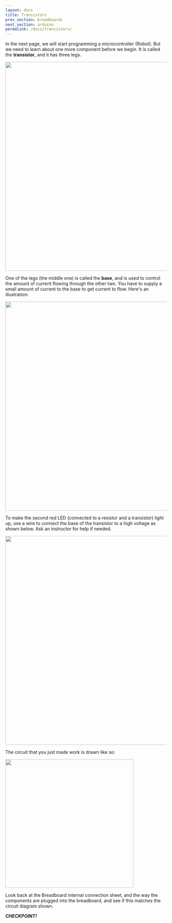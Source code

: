 ```yaml
---
layout: docs
title: Transistors
prev_section: breadboards
next_section: arduino
permalink: /docs/transistors/
---
```


In the next page, we will start programming a microcontroller
(Robot). But we need to learn about one more component before we
begin. It is called the **transistor**, and it has three legs.

<img src="https://learn.adafruit.com/system/assets/assets/000/002/340/large1024/learn_arduino_transistor.jpg?1396782029" style="width: 650px"/>

One of the legs (the middle one) is called the **base**, and is used to control the amount of current flowing through the other two. You have to supply a small amount of current to the base to get current to flow. Here's an illustration:

<img src="https://learn.adafruit.com/system/assets/assets/000/002/348/large1024/learn_arduino_transistor.png?1396782158" style="width: 650px"/>

To make the second red LED (connected to a resistor and a transistor) light up, use a wire to connect the base of the transistor to a high voltage as shown below. Ask an instructor for help if needed.

<img src="{{ site.baseurl }}/img/led-transistor.png" style="width: 650px"/>

The circuit that you just made work is drawn like so:

<img src="{{ site.baseurl }}/img/led-transistor-circuit.png" style="width: 400px" align="center"/>

Look back at the Breadboard internal connection sheet, and the way the components are plugged into the breadboard, and see if this matches the circuit diagram shown.

**_CHECKPOINT!_** 


